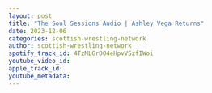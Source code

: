 ```yaml
---
layout: post
title: "The Soul Sessions Audio | Ashley Vega Returns"
date: 2023-12-06
categories: scottish-wrestling-network
author: scottish-wrestling-network
spotify_track_id: 4TzMLGrDO4eHpvVSzfIWoi
youtube_video_id: 
apple_track_id: 
youtube_metadata: 
---
```

